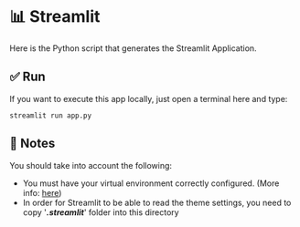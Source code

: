 # 📊 Streamlit
Here is the Python script that generates the Streamlit Application.

## ✅ Run
If you want to execute this app locally, just open a terminal here and type:

```
streamlit run app.py
```
## 📝 Notes
You should take into account the following:
- You must have your virtual environment correctly configured. (More info: [here](https://github.com/Nacho215/Steam-DE-project#virtual-enviroment))
- In order for Streamlit to be able to read the theme settings, you need to copy '***.streamlit***' folder into this directory